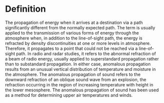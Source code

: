 # Definition

The propagation of energy when it arrives at a destination via a path
significantly different from the normally expected path. The term is
usually applied to the transmission of various forms of energy through
the atmosphere when, in addition to the line-of-sight path, the energy
is refracted by density discontinuities at one or more levels in
atmosphere. Therefore, it propagates to a point that could not be
reached via a line-of-sight path. In radio and radar studies, it refers
to the abnormal refraction of a beam of radio energy, usually applied to
superstandard propagation rather than to substandard propagation. In
either case, anomalous propagation results from an unusual vertical
distribution of temperature and moisture in the atmosphere. The
anomalous propagation of sound refers to the downward refraction of an
oblique sound wave from an explosion, the refraction occurring in the
region of increasing temperature with height in the lower mesosphere.
The anomalous propagation of sound has been used as a method for
determining upper air temperatures and winds.
